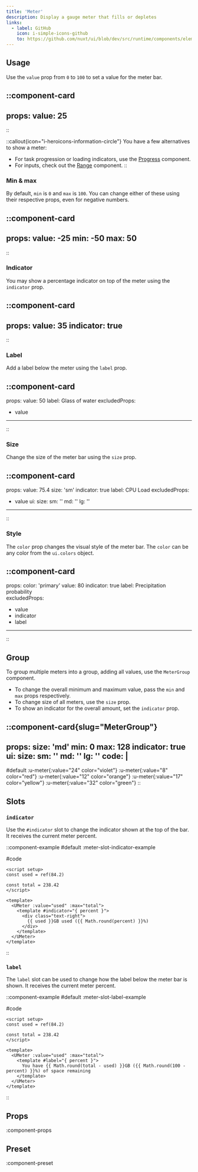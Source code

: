 ```yaml
---
title: 'Meter'
description: Display a gauge meter that fills or depletes
links:
  - label: GitHub
    icon: i-simple-icons-github
    to: https://github.com/nuxt/ui/blob/dev/src/runtime/components/elements/Meter.vue
---
```


## Usage

Use the `value` prop from `0` to `100` to set a value for the meter bar.

::component-card
---
props:
  value: 25
---
::

::callout{icon="i-heroicons-information-circle"}
You have a few alternatives to show a meter:

* For task progression or loading indicators, use the [Progress](/elements/progress) component.
* For inputs, check out the [Range](/forms/range) component.
::

### Min & max

By default, `min` is `0` and `max` is `100`. You can change either of these using their respective props, even for negative numbers.

::component-card
---
props:
  value: -25
  min: -50
  max: 50
---
::

### Indicator

You may show a percentage indicator on top of the meter using the `indicator` prop.

::component-card
---
props:
  value: 35
  indicator: true
---
::

### Label

Add a label below the meter using the `label` prop.

::component-card
---
props:
  value: 50
  label: Glass of water
excludedProps:
  - value
---
::

### Size

Change the size of the meter bar using the `size` prop.

::component-card
---
props:
  value: 75.4
  size: 'sm'
  indicator: true
  label: CPU Load
excludedProps:
  - value
ui:
  size:
    sm: ''
    md: ''
    lg: ''
---
::

### Style

The `color` prop changes the visual style of the meter bar. The `color` can be any color from the `ui.colors` object.

::component-card
---
props:
  color: 'primary'
  value: 80
  indicator: true
  label: Precipitation probability  
excludedProps:
  - value
  - indicator
  - label
---
::

## Group

To group multiple meters into a group, adding all values, use the `MeterGroup` component. 

- To change the overall minimum and maximum value, pass the `min` and `max` props respectively.
- To change size of all meters, use the `size` prop.
- To show an indicator for the overall amount, set the `indicator` prop.

::component-card{slug="MeterGroup"}
---
props:
  size: 'md'
  min: 0
  max: 128
  indicator: true
ui:
  size:
    sm: ''
    md: ''
    lg: ''
code: |
  <UMeter :value="24" color="violet" />
    <UMeter :value="8" color="red" />
    <UMeter :value="12" color="orange" />
    <UMeter :value="37" color="yellow" />
    <UMeter :value="52" color="green" />
---

#default
:u-meter{:value="24" color="violet"}
:u-meter{:value="8" color="red"}
:u-meter{:value="12" color="orange"}
:u-meter{:value="17" color="yellow"}
:u-meter{:value="32" color="green"}
::

## Slots

### `indicator`

Use the `#indicator` slot to change the indicator shown at the top of the bar. It receives the current meter percent.

::component-example
#default
:meter-slot-indicator-example

#code
```vue
<script setup>
const used = ref(84.2)

const total = 238.42
</script>

<template>
  <UMeter :value="used" :max="total">
    <template #indicator="{ percent }">
      <div class="text-right">
        {{ used }}GB used ({{ Math.round(percent) }}%)
      </div>
    </template>
  </UMeter>
</template>
```
::

### `label`

The `label` slot can be used to change how the label below the meter bar is shown. It receives the current meter percent.

::component-example
#default
:meter-slot-label-example

#code
```vue
<script setup>
const used = ref(84.2)

const total = 238.42
</script>

<template>
  <UMeter :value="used" :max="total">
    <template #label="{ percent }">
      You have {{ Math.round(total - used) }}GB ({{ Math.round(100 - percent) }}%) of space remaining
    </template>
  </UMeter>
</template>
```
::

## Props

:component-props

## Preset

:component-preset
